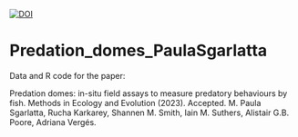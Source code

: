 <a href="https://zenodo.org/badge/latestdoi/519042155"><img src="https://zenodo.org/badge/519042155.svg" alt="DOI"></a>
# Predation_domes_PaulaSgarlatta

Data and R code for the paper:

Predation domes: in-situ field assays to measure predatory behaviours by fish. Methods in Ecology and Evolution (2023). Accepted. 
M. Paula Sgarlatta, Rucha Karkarey, Shannen M. Smith, Iain M. Suthers, Alistair G.B. Poore, Adriana Vergés.
